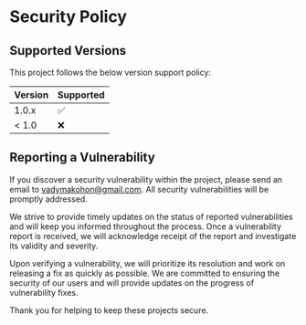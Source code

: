 
# Security Policy

## Supported Versions

This project follows the below version support policy:

| Version | Supported          |
| ------- | ------------------ |
| 1.0.x   | :white_check_mark: |
| < 1.0   | :x:                |

## Reporting a Vulnerability

If you discover a security vulnerability within the project, please send an email to <vadymakohon@gmail.com>. All security vulnerabilities will be promptly addressed.

We strive to provide timely updates on the status of reported vulnerabilities and will keep you informed throughout the process. Once a vulnerability report is received, we will acknowledge receipt of the report and investigate its validity and severity.

Upon verifying a vulnerability, we will prioritize its resolution and work on releasing a fix as quickly as possible. We are committed to ensuring the security of our users and will provide updates on the progress of vulnerability fixes.

Thank you for helping to keep these projects secure.
